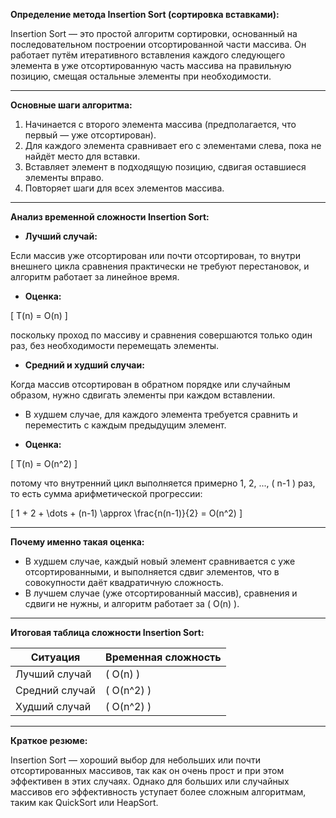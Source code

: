**Определение метода Insertion Sort (сортировка вставками):**

Insertion Sort — это простой алгоритм сортировки, основанный на последовательном построении отсортированной части массива. Он работает путём итеративного вставления каждого следующего элемента в уже отсортированную часть массива на правильную позицию, смещая остальные элементы при необходимости.

---

**Основные шаги алгоритма:**

1. Начинается с второго элемента массива (предполагается, что первый — уже отсортирован).
2. Для каждого элемента сравнивает его с элементами слева, пока не найдёт место для вставки.
3. Вставляет элемент в подходящую позицию, сдвигая оставшиеся элементы вправо.
4. Повторяет шаги для всех элементов массива.

---

**Анализ временной сложности Insertion Sort:**

- **Лучший случай:**

Если массив уже отсортирован или почти отсортирован, то внутри внешнего цикла сравнения практически не требуют перестановок, и алгоритм работает за линейное время.

- **Оценка:**

\[ T(n) = O(n) \]

поскольку проход по массиву и сравнения совершаются только один раз, без необходимости перемещать элементы.

- **Средний и худший случаи:**

Когда массив отсортирован в обратном порядке или случайным образом, нужно сдвигать элементы при каждом вставлении.

- В худшем случае, для каждого элемента требуется сравнить и переместить с каждым предыдущим элемент.

- **Оценка:**

\[ T(n) = O(n^2) \]

потому что внутренний цикл выполняется примерно 1, 2, ..., \( n-1 \) раз, то есть сумма арифметической прогрессии:

\[ 1 + 2 + \dots + (n-1) \approx \frac{n(n-1)}{2} = O(n^2) \]

---

**Почему именно такая оценка:**

- В худшем случае, каждый новый элемент сравнивается с уже отсортированными, и выполняется сдвиг элементов, что в совокупности даёт квадратичную сложность.
- В лучшем случае (уже отсортированный массив), сравнения и сдвиги не нужны, и алгоритм работает за \( O(n) \).

---

**Итоговая таблица сложности Insertion Sort:**

| Ситуация          | Временная сложность               |
|------------------|-----------------------------------|
| Лучший случай    | \( O(n) \)                      |
| Средний случай   | \( O(n^2) \)                    |
| Худший случай    | \( O(n^2) \)                    |

---

**Краткое резюме:**

Insertion Sort — хороший выбор для небольших или почти отсортированных массивов, так как он очень прост и при этом эффективен в этих случаях. Однако для больших или случайных массивов его эффективность уступает более сложным алгоритмам, таким как QuickSort или HeapSort.